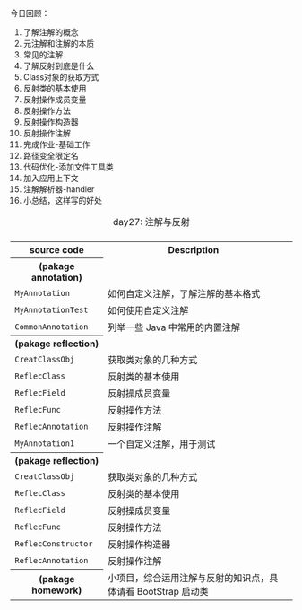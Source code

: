 今日回顾：
1. 了解注解的概念
2. 元注解和注解的本质
3. 常见的注解
4. 了解反射到底是什么
5. Class对象的获取方式
6. 反射类的基本使用
7. 反射操作成员变量
8. 反射操作方法
9. 反射操作构造器
10. 反射操作注解
11. 完成作业-基础工作
12. 路径变全限定名
13. 代码优化-添加文件工具类
14. 加入应用上下文
15. 注解解析器-handler
16. 小总结，这样写的好处

<table>
<caption>day27: 注解与反射<caption/>
<tr></tr>
<tr><th>source code</th>
  <th>Description</th></tr>
<tr></tr>
<tr><th>(pakage annotation)</th></tr>

<tr><td><code>MyAnnotation</code></td>
  <td>如何自定义注解，了解注解的基本格式</td></tr>

<tr><td><code>MyAnnotationTest</code></td>
  <td>如何使用自定义注解<td/></tr>

<tr><td><code>CommonAnnotation</code></td>
  <td>列举一些 Java 中常用的内置注解<td/></tr>

<tr></tr>
<tr><th>(pakage reflection)</th></tr>

<tr><td><code>CreatClassObj</code></td>
  <td>获取类对象的几种方式</td></tr>

<tr><td><code>ReflecClass</code></td>
  <td>反射类的基本使用</td></tr>

<tr><td><code>ReflecField</code></td>
  <td>反射操成员变量</td></tr>

<tr><td><code>ReflecFunc</code></td>
  <td>反射操作方法</td></tr>

<tr><td><code>ReflecAnnotation</code></td>
  <td>反射操作注解</td></tr>

<tr><td><code>MyAnnotation1</code></td>
  <td>一个自定义注解，用于测试</td></tr>

<tr></tr>
<tr><th>(pakage reflection)</th></tr>

<tr><td><code>CreatClassObj</code></td>
  <td>获取类对象的几种方式</td></tr> 

<tr><td><code>ReflecClass</code></td>
  <td>反射类的基本使用</td></tr> 

<tr><td><code>ReflecField</code></td>
  <td>反射操成员变量</td></tr> 

<tr><td><code>ReflecFunc</code></td>
  <td>反射操作方法</td></tr> 

<tr><td><code>ReflecConstructor</code></td>
  <td>反射操作构造器</td></tr> 

<tr><td><code>ReflecAnnotation</code></td>
  <td>反射操作注解</td></tr>

<tr></tr>
<tr><th>(pakage homework)</th>
  <td>小项目，综合运用注解与反射的知识点，具体请看 BootStrap 启动类</td></tr>  
<table/>